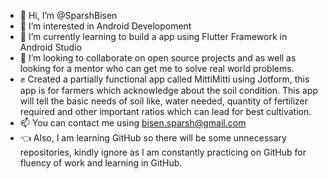- 👋 Hi, I’m @SparshBisen
- 👀 I’m interested in Android Developoment    
- 🌱 I’m currently learning to build a app using Flutter Framework in Android Studio
- 💞️ I’m looking to collaborate on open source projects and as well as looking for a mentor who can get me to solve real world problems.
-  :fist_raised: Created a partially functional app called MittiMitti using Jotform, this app is for farmers which acknowledge about the soil condition. This app will tell the basic needs of soil like, water needed, quantity of fertilizer required and other important ratios which can lead for best cultivation. 
- 📫 You can contact me using bisen.sparsh@gmail.com 
- :point_left: Also, I am learning GitHub so there will be some unnecessary repositories, kindly ignore as I am constantly practicing on GitHub for fluency of work and learning in GitHub.
<!---
SparshBisen/SparshBisen is a ✨ special ✨ repository because its `README.md` (this file) appears on your GitHub profile.
You can click the Preview link to take a look at your changes.
--->
